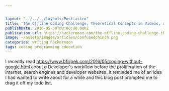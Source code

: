 ```yaml
---


layout: "../../../layouts/Post.astro"
title: 'The Offline Coding Challenge, Theoretical Concepts in Videos, and Beginner Coders Wanted'
publishDate: 2016-05-30T00:00:00.000Z
publication_url: https://hackernoon.com/the-offline-coding-challenge-theoretical-concepts-in-videos-and-beginner-coders-wanted-626674c3fbc9#.25lbm2hfk
image: ~/assets/images/articles/confusedchinch.png
categories: writing hackernoon
tags: coding programming education
---
```


I recently read <https://www.bfilipek.com/2016/05/coding-without-google.html> about a Developer's workflow before the proliferation of the internet, search engines and developer websites. It reminded me of an idea I had wanted to write about for a while and this blog post prompted me to drag it off my todo list.
